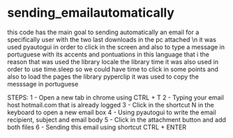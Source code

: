 # sending_emailautomatically
  this code has the main goal to sending automatically an email for a specifically  user with the two last downloads in the pc attached \n
  it was used pyautogui in order to click in the screen and also to type a message in portuguese with its accents and pontuations in this language that i the reason that was used the library locale
  the library time it was also used in order to use time.sleep so we could have time to click in some points and also to load the pages
  the library pyperclip it was used to copy the messsage in portuguese 

 STEPS:
 1 - Open a new tab in chrome using CTRL + T
 2 - Typing your email host hotmail.com that is already logged
 3 - Click in the shortcut N in the keyboard to open a new email box
 4 - Using pyautogui to write the email recipient, subject and email body
 5 - Click in the attachment button and add both files
 6 - Sending this email using shortcut CTRL + ENTER
